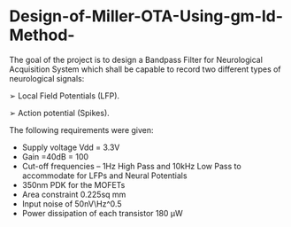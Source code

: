 # Design-of-Miller-OTA-Using-gm-Id-Method-

The goal of the project is to design a Bandpass Filter for Neurological Acquisition System
which shall be capable to record two different types of neurological signals:

➢ Local Field Potentials (LFP).

➢ Action potential (Spikes).

The following requirements were given:

- Supply voltage Vdd = 3.3V
- Gain =40dB = 100
- Cut-off frequencies – 1Hz High Pass and 10kHz Low Pass to accommodate for LFPs
and Neural Potentials
- 350nm PDK for the MOFETs
- Area constraint 0.225sq mm
- Input noise of 50nV\Hz^0.5
- Power dissipation of each transistor 180 μW
